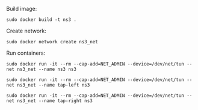 Build image:
```
sudo docker build -t ns3 .
```

Create network:
```
sudo docker network create ns3_net
```

Run containers:
```
sudo docker run -it --rm --cap-add=NET_ADMIN --device=/dev/net/tun --net ns3_net --name ns3 ns3
```

```
sudo docker run -it --rm --cap-add=NET_ADMIN --device=/dev/net/tun --net ns3_net --name tap-left ns3
```

```
sudo docker run -it --rm --cap-add=NET_ADMIN --device=/dev/net/tun --net ns3_net --name tap-right ns3
```
